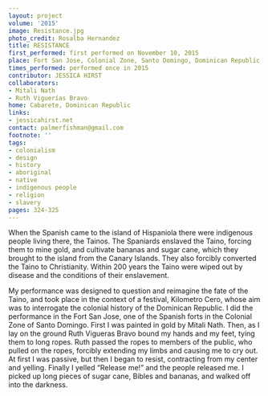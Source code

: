 ```yaml
---
layout: project
volume: '2015'
image: Resistance.jpg
photo_credit: Rosalba Hernandez
title: RESISTANCE
first_performed: first performed on November 10, 2015
place: Fort San Jose, Colonial Zone, Santo Domingo, Dominican Republic
times_performed: performed once in 2015
contributor: JESSICA HIRST
collaborators:
- Mitali Nath
- Ruth Viguerías Bravo
home: Cabarete, Dominican Republic
links:
- jessicahirst.net
contact: palmerfishman@gmail.com
footnote: ''
tags:
- colonialism
- design
- history
- aboriginal
- native
- indigenous people
- religion
- slavery
pages: 324-325
---
```


When the Spanish came to the island of Hispaniola there were indigenous people living there, the Tainos. The Spaniards enslaved the Taino, forcing them to mine gold, and cultivate bananas and sugar cane, which they brought to the island from the Canary Islands. They also forcibly converted the Taino to Christianity. Within 200 years the Taino were wiped out by disease and the conditions of their enslavement.

My performance was designed to question and reimagine the fate of the Taino, and took place in the context of a festival, Kilometro Cero, whose aim was to interrogate the colonial history of the Dominican Republic. I did the performance in the Fort San Jose, one of the Spanish forts in the Colonial Zone of Santo Domingo. First I was painted in gold by Mitali Nath. Then, as I lay on the ground Ruth Vigueras Bravo bound my hands and my feet, tying them to long ropes. Ruth passed the ropes to members of the public, who pulled on the ropes, forcibly extending my limbs and causing me to cry out. At first I was passive, but then I began to resist, contracting from my center and yelling. Finally I yelled “Release me!” and the people released me. I picked up long pieces of sugar cane, Bibles and bananas, and walked off into the darkness.
